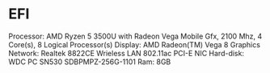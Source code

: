 # EFI
Processor:	AMD Ryzen 5 3500U with Radeon Vega Mobile Gfx, 2100 Mhz, 4 Core(s), 8 Logical Processor(s)
Display: AMD Radeon(TM) Vega 8 Graphics
Network: Realtek 8822CE Wrieless LAN 802.11ac PCI-E NIC
Hard-disk: WDC PC SN530 SDBPMPZ-256G-1101 
Ram: 8GB
